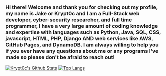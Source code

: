 ### Hi there! Welcome and thank you for checking out my profile, my name is Jake or Krypt0c and I am a Full-Stack web developer, cyber-security researcher, and full time programmer, I have a very large amount of coding knowledge and expertise with languages such as Python, Java, SQL, CSS, javascript, HTML, PHP, Django AND web services like AWS, GitHub Pages, and DynamoDB. I am always willing to help you if you ever have any questions about me or any programs I've made so please don't be afraid to reach out!
[![Krypt0c's Github Stats](https://github-readme-stats.vercel.app/api?username=krypt0c)](https://github.com/anuraghazra/github-readme-stats)
[![Top Langs](https://github-readme-stats.vercel.app/api/top-langs/?username=krypt0c)](https://github.com/anuraghazra/github-readme-stats)
